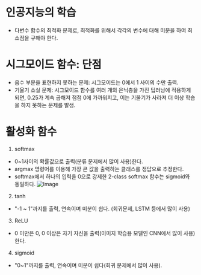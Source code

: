 # 인공지능의 학습
- 다변수 함수의 최적화 문제로, 최적화를 위해서 각각의 변수에 대해 미분을 하여 최소점을 구해야 한다.

# 시그모이드 함수: 단점
- 음수 부분을 표현하지 못하는 문제: 시그모이드는 0에서 1 사이의 수만 출력.
- 기울기 소실 문제: 시그모이드 함수를 여러 개의 은닉층을 가진 딥러닝에 적용하게 되면, 0.25가 계속 곱해져 점점 0에 가까워지고, 이는 기울기가 사라져 더 이상 학습을 하지 못하는 문제를 발생.

# 활성화 함수
1) softmax
- 0~1사이의 확률값으로 출력(분류 문제에서 많이 사용)한다.
- argmax 명령어를 이용해 가장 큰 값을 출력하는 클래스를 정답으로 추정한다.
- softmax에서 하나의 입력을 0으로 강제한 2-class softmax 함수는 sigmoid와 동일하다.
![Image](https://github.com/user-attachments/assets/ade7fe5e-408e-4706-9bed-68dc07ad6b6c)

2) tanh
- "-1 ~ 1"까지를 출력, 연속이며 미분이 쉽다. (회귀문제, LSTM 등에서 많이 사용)

3) ReLU
- 0 미만은 0, 0 이상은 자기 자신을 출력(이미지 학습용 모델인 CNN에서 많이 사용)한다.

4) sigmoid
- "0~1"까지를 출력, 연속이며 미분이 쉽다(회귀 문제에서 많이 사용).
